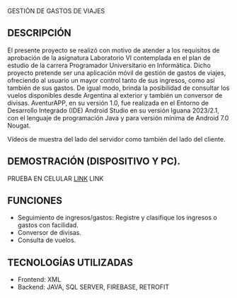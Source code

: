 GESTIÓN DE GASTOS DE VIAJES

DESCRIPCIÓN
-----------------------------------------------------------------------------------------------------------------------------------------------------------------------------------------
El presente proyecto se realizó con motivo de atender a los requisitos de aprobación de la asignatura Laboratorio VI contemplada en el plan de estudio de la carrera Programador Universitario en Informática.
Dicho proyecto pretende ser una aplicación móvil de gestión de gastos de viajes, ofreciendo al usuario un mayor control tanto de sus ingresos, como así también de sus gastos.
De igual modo, brinda la posibilidad de consultar los vuelos disponibles desde Argentina al exterior y también un conversor de divisas.
AventurAPP, en su versión 1.0, fue realizada en el Entorno de Desarrollo Integrado (IDE) Android Studio en su versión Iguana 2023/2.1, con el lenguaje de programación Java y para versión mínima de Android 7.0 Nougat.

Vídeos de muestra del lado del servidor como también del lado del cliente.

DEMOSTRACIÓN (DISPOSITIVO Y PC).
-----------------------------------------------------------------------------------------------------------------------------------------------------------------------------------------
PRUEBA EN CELULAR [LINK](https://youtu.be/9qHIhiKv7Js?si=tIQTNge_SDuKLjA9)
LINK



FUNCIONES
-----------------------------------------------------------------------------------------------------------------------------------------------------------------------------------------
- Seguimiento de ingresos/gastos: Registre y clasifique los ingresos o gastos con facilidad.
- Conversor de divisas.
- Consulta de vuelos.

TECNOLOGÍAS UTILIZADAS
-----------------------------------------------------------------------------------------------------------------------------------------------------------------------------------------
- Frontend: XML
- Backend: JAVA, SQL SERVER, FIREBASE, RETROFIT


